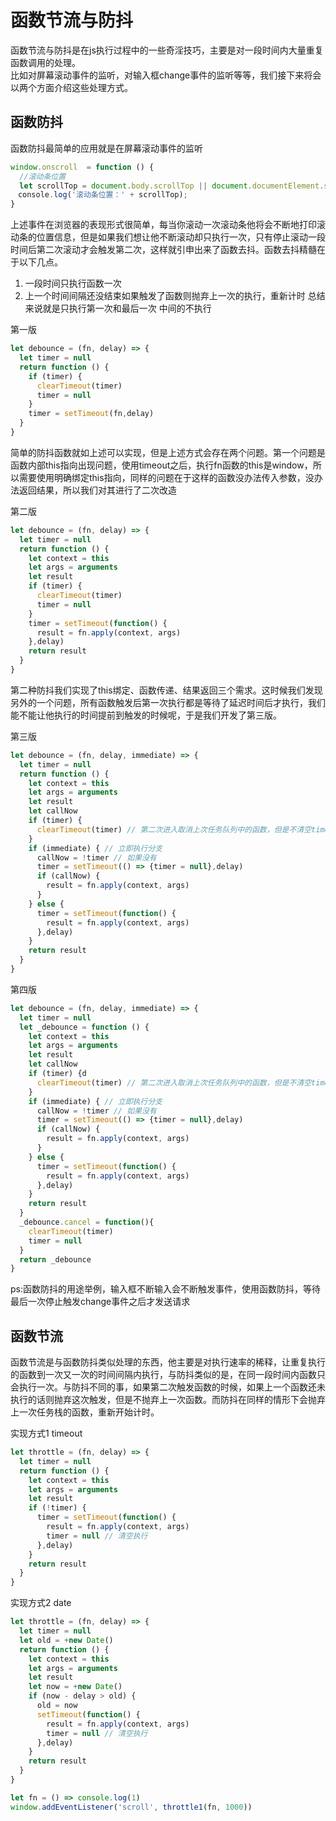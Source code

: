 # 函数节流与防抖
函数节流与防抖是在js执行过程中的一些奇淫技巧，主要是对一段时间内大量重复函数调用的处理。  
比如对屏幕滚动事件的监听，对输入框change事件的监听等等，我们接下来将会以两个方面介绍这些处理方式。
## 函数防抖
函数防抖最简单的应用就是在屏幕滚动事件的监听
```javascript
window.onscroll  = function () {
  //滚动条位置
  let scrollTop = document.body.scrollTop || document.documentElement.scrollTop;
　console.log('滚动条位置：' + scrollTop);
}
```
上述事件在浏览器的表现形式很简单，每当你滚动一次滚动条他将会不断地打印滚动条的位置信息，但是如果我们想让他不断滚动却只执行一次，只有停止滚动一段时间后第二次滚动才会触发第二次，这样就引申出来了函数去抖。函数去抖精髓在于以下几点。  
1. 一段时间只执行函数一次
2. 上一个时间间隔还没结束如果触发了函数则抛弃上一次的执行，重新计时
总结来说就是只执行第一次和最后一次 中间的不执行

第一版
```javascript
let debounce = (fn, delay) => {
  let timer = null
  return function () {
    if (timer) {
      clearTimeout(timer)
      timer = null
    }
    timer = setTimeout(fn,delay)
  }
}
```
简单的防抖函数就如上述可以实现，但是上述方式会存在两个问题。第一个问题是函数内部this指向出现问题，使用timeout之后，执行fn函数的this是window，所以需要使用明确绑定this指向，同样的问题在于这样的函数没办法传入参数，没办法返回结果，所以我们对其进行了二次改造

第二版
```javascript
let debounce = (fn, delay) => {
  let timer = null
  return function () {
    let context = this
    let args = arguments
    let result
    if (timer) {
      clearTimeout(timer)
      timer = null
    } 
    timer = setTimeout(function() {
      result = fn.apply(context, args)
    },delay)
    return result
  }
}
```
第二种防抖我们实现了this绑定、函数传递、结果返回三个需求。这时候我们发现另外的一个问题，所有函数触发后第一次执行都是等待了延迟时间后才执行，我们能不能让他执行的时间提前到触发的时候呢，于是我们开发了第三版。

第三版
```javascript
let debounce = (fn, delay, immediate) => {
  let timer = null
  return function () {
    let context = this
    let args = arguments
    let result
    let callNow
    if (timer) {
      clearTimeout(timer) // 第二次进入取消上次任务队列中的函数，但是不清空timer，是为了立即执行一次
    }
    if (immediate) { // 立即执行分支
      callNow = !timer // 如果没有
      timer = setTimeout(() => {timer = null},delay)
      if (callNow) {
        result = fn.apply(context, args)
      }
    } else {
      timer = setTimeout(function() {
        result = fn.apply(context, args)
      },delay)
    }
    return result
  }
}
```

第四版
```javascript
let debounce = (fn, delay, immediate) => {
  let timer = null
  let _debounce = function () {
    let context = this
    let args = arguments
    let result
    let callNow
    if (timer) {d
      clearTimeout(timer) // 第二次进入取消上次任务队列中的函数，但是不清空timer，是为了立即执行一次
    }
    if (immediate) { // 立即执行分支
      callNow = !timer // 如果没有
      timer = setTimeout(() => {timer = null},delay)
      if (callNow) {
        result = fn.apply(context, args)
      }
    } else {
      timer = setTimeout(function() {
        result = fn.apply(context, args)
      },delay)
    }
    return result
  }
  _debounce.cancel = function(){
    clearTimeout(timer)
    timer = null
  }
  return _debounce
}
```
ps:函数防抖的用途举例，输入框不断输入会不断触发事件，使用函数防抖，等待最后一次停止触发change事件之后才发送请求
## 函数节流
函数节流是与函数防抖类似处理的东西，他主要是对执行速率的稀释，让重复执行的函数到一次又一次的时间间隔内执行，与防抖类似的是，在同一段时间内函数只会执行一次。与防抖不同的事，如果第二次触发函数的时候，如果上一个函数还未执行的话则抛弃这次触发，但是不抛弃上一次函数。而防抖在同样的情形下会抛弃上一次任务栈的函数，重新开始计时。

实现方式1 timeout
```javascript
let throttle = (fn, delay) => {
  let timer = null
  return function () {
    let context = this
    let args = arguments
    let result
    if (!timer) {
      timer = setTimeout(function() {
        result = fn.apply(context, args)
        timer = null // 清空执行
      },delay)
    }
    return result
  }
}
```
实现方式2 date
```javascript
let throttle = (fn, delay) => {
  let timer = null
  let old = +new Date()
  return function () {
    let context = this
    let args = arguments
    let result
    let now = +new Date()
    if (now - delay > old) {
      old = now
      setTimeout(function() {
        result = fn.apply(context, args)
        timer = null // 清空执行
      },delay)
    }
    return result
  }
}
```
```javascript
let fn = () => console.log(1)
window.addEventListener('scroll', throttle1(fn, 1000))
```